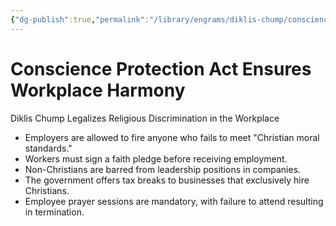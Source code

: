 ```yaml
---
{"dg-publish":true,"permalink":"/library/engrams/diklis-chump/conscience-protection-act-ensures-workplace-harmony/","tags":["DC/Religion","DC/AS1"]}
---
```


# Conscience Protection Act Ensures Workplace Harmony
Diklis Chump Legalizes Religious Discrimination in the Workplace
- Employers are allowed to fire anyone who fails to meet "Christian moral standards."  
- Workers must sign a faith pledge before receiving employment.  
- Non-Christians are barred from leadership positions in companies.  
- The government offers tax breaks to businesses that exclusively hire Christians.  
- Employee prayer sessions are mandatory, with failure to attend resulting in termination.
